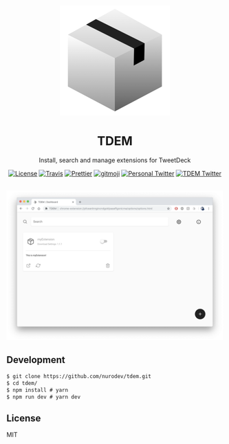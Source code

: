 <div align='center'>

  <a href='https://github.com/nurodev/tdem/releases'>
    <img alt='TweetDeck Extension Manager' width='256px' src='./assets/icon-1024.png' />
  </a>

  <h1> TDEM </h1>
  <p> Install, search and manage extensions for TweetDeck </p>

  [![License](https://img.shields.io/badge/license-mit-blue.svg?longCache=true&style=for-the-badge)](http://www.gnu.org/licenses/) 
  [![Travis](https://img.shields.io/travis/NuroDev/TDEM/master.svg?style=for-the-badge)](https://travis-ci.org/NuroDev/TDEM) 
  [![Prettier](https://img.shields.io/badge/code--style-%20prettier-c596c7.svg?longCache=true&style=for-the-badge)](https://prettier.io/) 
  [![gitmoji](https://img.shields.io/badge/gitmoji-%20%F0%9F%98%9C%20%F0%9F%98%8D-FFDD67.svg?longCache=true&style=for-the-badge)](https://gitmoji.carloscuesta.me/) 
  [![Personal Twitter](https://img.shields.io/badge/-@nurodev-03A9F4.svg?logo=twitter&logoColor=white&longCache=true&style=for-the-badge)](https://twitter.com/nurodev) 
  [![TDEM Twitter](https://img.shields.io/badge/-@tdem_app-03A9F4.svg?logo=twitter&logoColor=white&longCache=true&style=for-the-badge)](https://twitter.com/tdem_app)

  <br />
</div>

<img alt='Screenshot' src='./assets/screenshot.png' />

## Development

```shell
$ git clone https://github.com/nurodev/tdem.git
$ cd tdem/
$ npm install # yarn
$ npm run dev # yarn dev
```

## License

MIT
